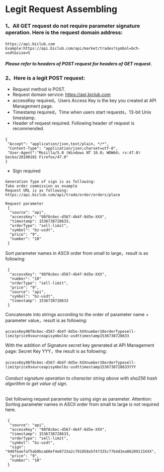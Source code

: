 # Legit Request Assembling

### 1、All GET request do not require parameter signature operation.  Here is the request domain address: 

#### 
``` 
https://api.biclub.com
Example:https://api.biclub.com/api/market/trades?symbol=bch-usdt&size=5
``` 
##### Please refer to headers of POST request for headers of GET request.

### 2、Here is a legit POST request:

- Request method is POST.
- Request domain service: https://api.biclub.com
- accessKey required，Users Access Key is the key you created at API Management page.
- Timestamp required，Time when users start requests，13-bit Unix timestamp.
- Header of request required. Following header of request is recommended. 
#### 
``` 
{
 "Accept": "application/json,text/plain, */*",
 "Content-Type": "application/json;charset=utf-8",
 "User-Agent":"Mozilla/5.0 (Windows NT 10.0; WOW64; rv:47.0) Gecko/20100101 Firefox/47.0"
}
``` 
- Sign required
#### 
``` 
Generation Type of sign is as following:
Take order commission as example
Request URL is as following:
https://api.biclub.com/api/trade/order/orders/place

Request parameter
 {
  "source": "api",
  "accessKey": "98f8c6ec-d567-4b4f-8d5e-XXX", 
  "timestamp": 1536738728633,
  "orderType": "sell-limit",
  "symbol": "bz-usdt",
  "price": "9",
  "number": "10"
 }
``` 
Sort parameter names in ASCII order from small to large，result is as following:
#### 
```
 {
  "accessKey": "98f8c6ec-d567-4b4f-8d5e-XXX", 
  "number": "10"
  "orderType": "sell-limit",
  "price": "9",
  "source": "api",
  "symbol": "bz-usdt",
  "timestamp": 1536738728633
 }
```
Concatenate into strings according to the order of parameter name + parameter value，result is as following:
#### 
```
accessKey98f8c6ec-d567-4b4f-8d5e-XXXnumber10orderTypesell-limitprice9sourceapisymbolbz-usdttimestamp1536738728633
```
With the addition of Signature secret key generated at API Management page: Secret Key YYY，the result is as following:
#### 
```
accessKey98f8c6ec-d567-4b4f-8d5e-XXXnumber10orderTypesell-limitprice9sourceapisymbolbz-usdttimestamp1536738728633YYY
```
###### Conduct signature operation to character string above with sha256 hash algorithm to get value of sign.


Get following request parameter by using sign as parameter.
Attention: Sorting parameter names in ASCII order from small to large is not required here.
#### 
```
 {
  "source": "api", 
  "accessKey": "98f8c6ec-d567-4b4f-8d5e-XXX", 
  "timestamp": 1536738728633, 
  "orderType": "sell-limit", 
  "symbol": "bz-usdt", 
  "sign": "940feaefaf5ab0bca60ef4e8733a2c791058a5f47335c77b4d3ea86209115XXX", 
  "price": "9", 
  "number": "10"
 }
```
